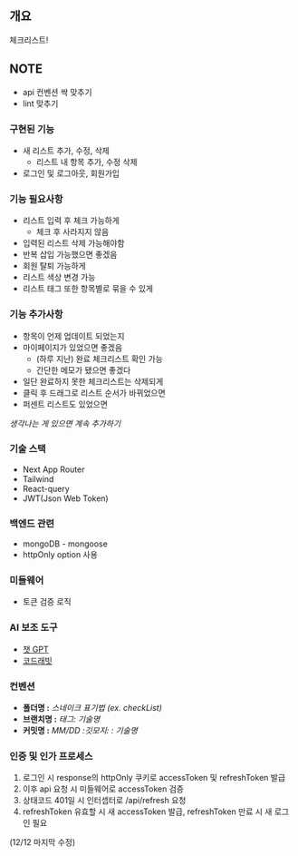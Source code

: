 ## 개요

체크리스트!

## NOTE

- api 컨벤션 싹 맞추기
- lint 맞추기

### 구현된 기능

- 새 리스트 추가, 수정, 삭제
  - 리스트 내 항목 추가, 수정 삭제
- 로그인 및 로그아웃, 회원가입

### 기능 필요사항

- 리스트 입력 후 체크 가능하게
  - 체크 후 사라지지 않음
- 입력된 리스트 삭제 가능해야함
- 반복 삽입 가능했으면 좋겠음
- 회원 탈퇴 가능하게
- 리스트 색상 변경 가능
- 리스트 태그 또한 항목별로 묶을 수 있게

### 기능 추가사항

- 항목이 언제 업데이트 되었는지
- 마이페이지가 있었으면 좋겠음
  - (하루 지난) 완료 체크리스트 확인 가능
  - 간단한 메모가 됐으면 좋겠다
- 일단 완료하지 못한 체크리스트는 삭제되게
- 클릭 후 드래그로 리스트 순서가 바뀌었으면
- 퍼센트 리스트도 있었으면

_생각나는 게 있으면 계속 추가하기_

### 기술 스택

- Next App Router
- Tailwind
- React-query
- JWT(Json Web Token)

### 백엔드 관련

- mongoDB - mongoose
- httpOnly option 사용

### 미들웨어

- 토큰 검증 로직

### AI 보조 도구

- [챗 GPT](https://chatgpt.com/)
- [코드래빗](https://www.coderabbit.ai/)

### 컨벤션

- **폴더명 :** _스네이크 표기법 (ex. checkList)_
- **브랜치명 :** _태그: 기술명_
- **커밋명 :** _MM/DD :깃모지: : 기술명_

### 인증 및 인가 프로세스

1. 로그인 시 response의 httpOnly 쿠키로 accessToken 및 refreshToken 발급
2. 이후 api 요청 시 미들웨어로 accessToken 검증
3. 상태코드 401일 시 인터셉터로 /api/refresh 요청
4. refreshToken 유효할 시 새 accessToken 발급, refreshToken 만료 시 새 로그인 필요

(12/12 마지막 수정)
